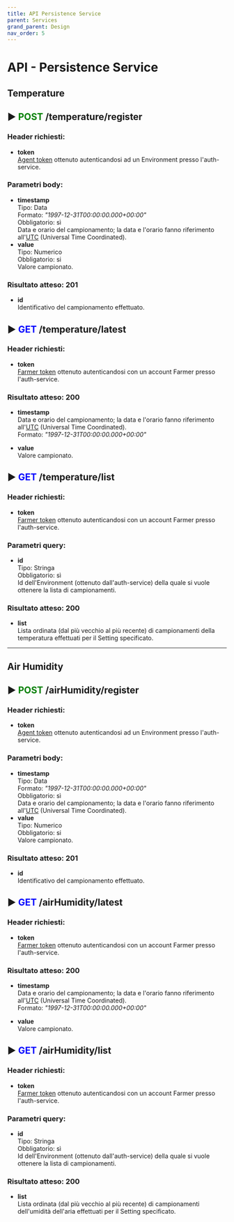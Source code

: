 ```yaml
---
title: API Persistence Service
parent: Services
grand_parent: Design
nav_order: 5
---
```


# API - Persistence Service

## Temperature

## &#9658; **<font color="green">POST</font>** /temperature/**register**
### **Header richiesti:**
* **token**  
<u>Agent token</u> ottenuto autenticandosi ad un Environment presso l'auth-service.

### **Parametri body:**
* **timestamp**  
Tipo: Data  
Formato: *"1997-12-31T00:00:00.000+00:00"*  
Obbligatorio: sì  
Data e orario del campionamento; la data e l'orario fanno riferimento all'<u>UTC</u> (Universal Time Coordinated).
* **value**  
Tipo: Numerico  
Obbligatorio: si  
Valore campionato.

### **Risultato atteso:** **201**
* **id**  
Identificativo del campionamento effettuato.

## &#9658; **<font color="blue">GET</font>** /temperature/**latest**
### **Header richiesti:**
* **token**  
<u>Farmer token</u> ottenuto autenticandosi con un account Farmer presso l'auth-service.

### **Risultato atteso:** **200**
* **timestamp**  
Data e orario del campionamento; la data e l'orario fanno riferimento all'<u>UTC</u> (Universal Time Coordinated).  
Formato: *"1997-12-31T00:00:00.000+00:00"* 

* **value**  
Valore campionato.

## &#9658; **<font color="blue">GET</font>** /temperature/**list**
### **Header richiesti:**
* **token**  
<u>Farmer token</u> ottenuto autenticandosi con un account Farmer presso l'auth-service.

### **Parametri query:**
* **id**  
Tipo: Stringa  
Obbligatorio: sì  
Id dell'Environment (ottenuto dall'auth-service) della quale si vuole ottenere la lista di campionamenti.

### **Risultato atteso:** **200**
* **list**  
Lista ordinata (dal più vecchio al più recente) di campionamenti della temperatura effettuati per il Setting specificato.

---

## Air Humidity

## &#9658; **<font color="green">POST</font>** /airHumidity/**register**
### **Header richiesti:**
* **token**  
<u>Agent token</u> ottenuto autenticandosi ad un Environment presso l'auth-service.

### **Parametri body:**
* **timestamp**  
Tipo: Data  
Formato: *"1997-12-31T00:00:00.000+00:00"*  
Obbligatorio: sì  
Data e orario del campionamento; la data e l'orario fanno riferimento all'<u>UTC</u> (Universal Time Coordinated).
* **value**  
Tipo: Numerico  
Obbligatorio: si  
Valore campionato.

### **Risultato atteso:** **201**
* **id**  
Identificativo del campionamento effettuato.

## &#9658; **<font color="blue">GET</font>** /airHumidity/**latest**
### **Header richiesti:**
* **token**  
<u>Farmer token</u> ottenuto autenticandosi con un account Farmer presso l'auth-service.

### **Risultato atteso:** **200**
* **timestamp**  
Data e orario del campionamento; la data e l'orario fanno riferimento all'<u>UTC</u> (Universal Time Coordinated).  
Formato: *"1997-12-31T00:00:00.000+00:00"* 

* **value**  
Valore campionato.

## &#9658; **<font color="blue">GET</font>** /airHumidity/**list**
### **Header richiesti:**
* **token**  
<u>Farmer token</u> ottenuto autenticandosi con un account Farmer presso l'auth-service.

### **Parametri query:**
* **id**  
Tipo: Stringa  
Obbligatorio: sì  
Id dell'Environment (ottenuto dall'auth-service) della quale si vuole ottenere la lista di campionamenti.

### **Risultato atteso:** **200**
* **list**  
Lista ordinata (dal più vecchio al più recente) di campionamenti dell'umidità dell'aria effettuati per il Setting specificato.
